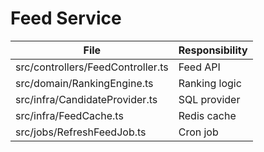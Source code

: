 # Feed Service

| File | Responsibility |
| --- | --- |
| src/controllers/FeedController.ts | Feed API |
| src/domain/RankingEngine.ts | Ranking logic |
| src/infra/CandidateProvider.ts | SQL provider |
| src/infra/FeedCache.ts | Redis cache |
| src/jobs/RefreshFeedJob.ts | Cron job |

